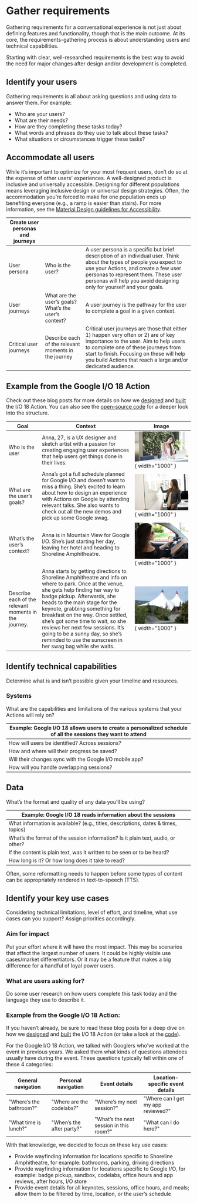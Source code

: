 # Gather requirements

Gathering requirements for a conversational experience is not just about
defining features and functionality, though that is the main outcome. At its
core, the requirements-gathering process is about understanding users and
technical capabilities.

Starting with clear, well-researched requirements is the best way to avoid the
need for major changes after design and/or development is completed.

## Identify your users

Gathering requirements is all about asking questions and using data to answer
them. For example:

- Who are your users?
- What are their needs?
- How are they completing these tasks today?
- What words and phrases do they use to talk about these tasks?
- What situations or circumstances trigger these tasks?

## Accommodate all users

While it’s important to optimize for your most frequent users, don’t do so at
the expense of other users’ experiences. A well-designed product is inclusive
and universally accessible. Designing for different populations means leveraging
inclusive design or universal design strategies. Often, the accommodation you’re
forced to make for one population ends up benefiting everyone (e.g., a ramp is
easier than stairs). For more information, see the [Material Design guidelines
for Accessibility](https://material.io/guidelines/usability/accessibility.html).

Create user personas and journeys | &nbsp; | &nbsp;
---|---|---
User persona | Who is the user? | A user persona is a specific but brief description of an individual user. Think about the types of people you expect to use your Actions, and create a few user personas to represent them. These user personas will help you avoid designing only for yourself and your goals.
User journeys | What are the user’s goals? What’s the user’s context? | A user journey is the pathway for the user to complete a goal in a given context.
Critical user journeys | Describe each of the relevant moments in the journey | Critical user journeys are those that either 1) happen very often or 2) are of key importance to the user. Aim to help users to complete one of these journeys from start to finish. Focusing on these will help you build Actions that reach a large and/or dedicated audience.

## Example from the Google I/O 18 Action

Check out these blog posts for more details on how we
[designed](https://medium.com/google-developers/how-we-designed-it-the-google-i-o-18-action-for-the-google-assistant-9370ffbaf9b0)
and
[built](https://medium.com/google-developers/how-we-built-it-the-google-i-o-18-action-for-the-google-assistant-7f287ad31b7)
the I/O 18 Action. You can also see the
[open-source code](https://github.com/actions-on-google/dialogflow-iosched-nodejs)
for a deeper look into the structure.

Goal | Context | Image
---|---|---
Who is the user | Anna, 27, is a UX designer and sketch artist with a passion for creating engaging user  experiences that help users get things done in their lives. | ![Gather Requirements 1](../static/gather-requirements-1.jpg){ width="1000" }
What are the user’s goals? | Anna’s got a full schedule planned for Google I/O and doesn’t want to miss a thing. She’s excited to learn about how to design an experience with Actions on Google by attending relevant talks. She also wants to check out all the new demos and pick up some Google swag. | ![Gather Requirements 2](../static/gather-requirements-2.jpg){ width="1000" }
What’s the user’s context? | Anna is in Mountain View for Google I/O. She’s just starting her day, leaving her hotel and heading to Shoreline Amphitheatre. | ![Gather Requirements 3](../static/gather-requirements-3.jpg){ width="1000" }
Describe each of the relevant moments in the journey. | Anna starts by getting directions to Shoreline Amphitheatre and info on where to park. Once at the venue, she gets help finding her way to badge pickup. Afterwards, she heads to the main stage for the keynote, grabbing something for breakfast on the way. Once settled, she’s got some time to wait, so she reviews her next few sessions. It’s going to be a sunny day, so she’s reminded to use the sunscreen in her swag bag while she waits. | ![Gather Requirements 4](../static/gather-requirements-4.jpg){ width="1000" }

## Identify technical capabilities

Determine what is and isn’t possible given your timeline and resources.

### Systems

What are the capabilities and limitations of the various systems that your
Actions will rely on?

Example: Google I/O 18 allows users to create a personalized schedule of all the sessions they want to attend |
---|
How will users be identified? Across sessions? |
How and where will their progress be saved? |
Will their changes sync with the Google I/O mobile app? |
How will you handle overlapping sessions? |

## Data
What’s the format and quality of any data you’ll be using?

Example: Google I/O 18 reads information about the sessions |
---|
What information is available? (e.g., titles, descriptions, dates & times, topics) |
What’s the format of the session information? Is it plain text, audio, or other? |
If the content is plain text, was it written to be seen or to be heard? |
How long is it? Or how long does it take to read? |

Often, some reformatting needs to happen before some types of content can be
appropriately rendered in text-to-speech (TTS).

## Identify your key use cases

Considering technical limitations, level of effort, and timeline, what use cases
can you support? Assign priorities accordingly.

### Aim for impact

Put your effort where it will have the most impact. This may be scenarios that
affect the largest number of users. It could be highly visible use cases/market
differentiators. Or it may be a feature that makes a big difference for a
handful of loyal power users.

### What are users asking for?

Do some user research on how users complete this task today and the language
they use to describe it.

### Example from the Google I/O 18 Action:

If you haven’t already, be sure to read these blog posts for a deep dive on how
we
[designed](https://medium.com/google-developers/how-we-designed-it-the-google-i-o-18-action-for-the-google-assistant-9370ffbaf9b0)
and
[built](https://medium.com/google-developers/how-we-built-it-the-google-i-o-18-action-for-the-google-assistant-7f287ad31b7)
the I/O 18 Action (or take a look at the
[code](https://github.com/actions-on-google/dialogflow-iosched-nodejs)).

For the Google I/O 18 Action, we talked with Googlers who’ve worked at the event
in previous years. We asked them what kinds of questions attendees usually have
during the event. These questions typically fell within one of these 4
categories:

General navigation | Personal navigation | Event details | Location-specific event details
---|---|---|---
"Where’s the bathroom?"| "Where are the codelabs?" | "Where’s my next session?" | "Where can I get my app reviewed?"
"What time is lunch?" | "When’s the after party?" | "What’s the next session in this room?" | "What can I do here?"

With that knowledge, we decided to focus on these key use cases:

- Provide wayfinding information for locations specific to Shoreline
  Amphitheatre, for example: bathrooms, parking, driving directions
- Provide wayfinding information for locations specific to Google I/O, for
  example: badge pickup, sandbox, codelabs, office hours and app reviews, after
  hours, I/O store
- Provide event details for all keynotes, sessions, office hours, and meals;
  allow them to be filtered by time, location, or the user’s schedule
